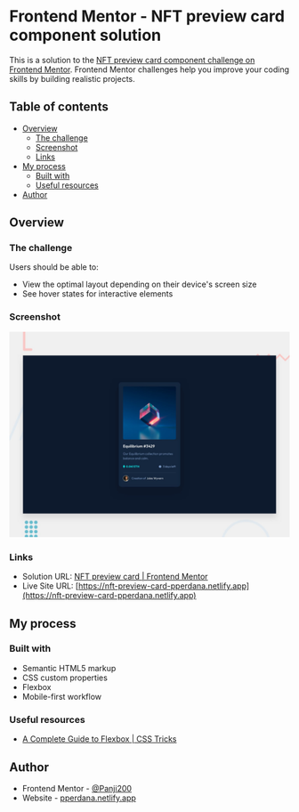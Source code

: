 # Frontend Mentor - NFT preview card component solution

This is a solution to the [NFT preview card component challenge on Frontend Mentor](https://www.frontendmentor.io/challenges/nft-preview-card-component-SbdUL_w0U). Frontend Mentor challenges help you improve your coding skills by building realistic projects.

## Table of contents

 
  - [Overview](#overview)
    - [The challenge](#the-challenge)
    - [Screenshot](#screenshot)
    - [Links](#links)
  - [My process](#my-process)
    - [Built with](#built-with)
    - [Useful resources](#useful-resources)
  - [Author](#author)

## Overview

### The challenge

Users should be able to:

- View the optimal layout depending on their device's screen size
- See hover states for interactive elements

### Screenshot

![](./design/desktop-preview.jpg)

### Links

- Solution URL: [NFT preview card | Frontend Mentor](https://www.frontendmentor.io/solutions/news-homepage-j3rKhOT9FU)
- Live Site URL: [https://nft-preview-card-pperdana.netlify.app](https://nft-preview-card-pperdana.netlify.app)

## My process

### Built with

- Semantic HTML5 markup
- CSS custom properties
- Flexbox
- Mobile-first workflow

### Useful resources

- [A Complete Guide to Flexbox | CSS Tricks](https://css-tricks.com/snippets/css/a-guide-to-flexbox)

## Author

- Frontend Mentor - [@Panji200](https://www.frontendmentor.io/profile/Panji200)
- Website - [pperdana.netlify.app](https://pperdana.netlify.app)
